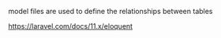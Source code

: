 model files are used to define the relationships between tables

https://laravel.com/docs/11.x/eloquent